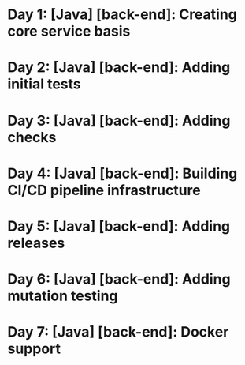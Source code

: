# Day 1: [Java] [back-end]: Creating core service basis

# Day 2: [Java] [back-end]: Adding initial tests

# Day 3: [Java] [back-end]: Adding checks

# Day 4: [Java] [back-end]: Building CI/CD pipeline infrastructure

# Day 5: [Java] [back-end]: Adding releases

# Day 6: [Java] [back-end]: Adding mutation testing

# Day 7: [Java] [back-end]: Docker support
